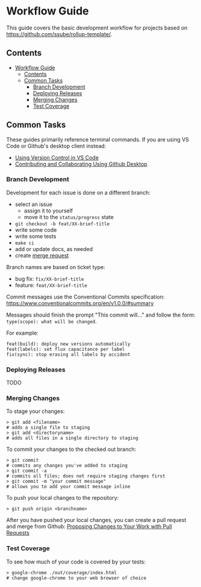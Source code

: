 # Workflow Guide

This guide covers the basic development workflow for projects based on https://github.com/ssube/rollup-template/.

## Contents

- [Workflow Guide](#workflow-guide)
  - [Contents](#contents)
  - [Common Tasks](#common-tasks)
    - [Branch Development](#branch-development)
    - [Deploying Releases](#deploying-releases)
    - [Merging Changes](#merging-changes)
    - [Test Coverage](#test-coverage)

## Common Tasks

These guides primarily reference terminal commands. If you are using VS Code or Github's desktop client instead:

- [Using Version Control in VS Code](https://code.visualstudio.com/docs/editor/versioncontrol)
- [Contributing and Collaborating Using Github Desktop](https://docs.github.com/en/desktop/contributing-and-collaborating-using-github-desktop/)

### Branch Development

Development for each issue is done on a different branch:

- select an issue
  - assign it to yourself
  - move it to the `status/progress` state
- `git checkout -b feat/XX-brief-title`
- write some code
- write some tests
- `make ci`
- add or update docs, as needed
- create [merge request](#merging-changes)

Branch names are based on ticket type:

- bug fix: `fix/XX-brief-title`
- feature: `feat/XX-brief-title`

Commit messages use the Conventional Commits specification: https://www.conventionalcommits.org/en/v1.0.0/#summary

Messages should finish the prompt "This commit will..." and follow the form: `type(scope): what will be changed`.

For example:

```none
feat(build): deploy new versions automatically
feat(labels): set flux capacitance per label
fix(sync): stop erasing all labels by accident
```

### Deploying Releases

TODO

### Merging Changes

To stage your changes:

```shell
> git add <filename>
# adds a single file to staging
> git add <directoryname>
# adds all files in a single directory to staging
```

To commit your changes to the checked out branch:

```shell
> git commit
# commits any changes you've added to staging
> git commit -a
# commits all files; does not require staging changes first
> git commit -m "your commit message"
# allows you to add your commit message inline
```

To push your local changes to the repository:

```shell
> git push origin <branchname>
```

After you have pushed your local changes, you can create a pull request and merge from Github: [Proposing Changes to Your Work with Pull Requests](https://docs.github.com/en/github/collaborating-with-issues-and-pull-requests/proposing-changes-to-your-work-with-pull-requests)

### Test Coverage

To see how much of your code is covered by your tests:

```shell
> google-chrome ./out/coverage/index.html
# change google-chrome to your web browser of choice
```
